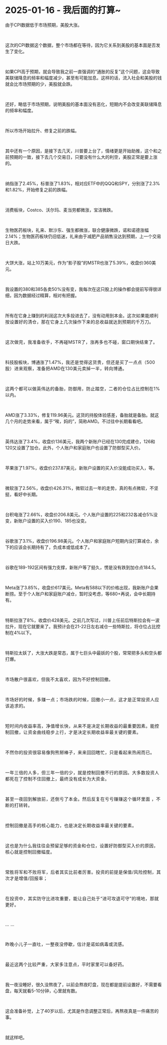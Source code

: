 # 2025-01-16 - 我后面的打算~

<p style="visibility: visible;">由于CPI数据低于市场预期，美股大涨。</p><p style="visibility: visible;"><br style="visibility: visible;"></p><p style="visibility: visible;">这次的CPI数据这个数据，整个市场都在等待，因为它关系到美股的基本面是否发生了变化。</p><p style="visibility: visible;"><br style="visibility: visible;"></p><p style="visibility: visible;">如果CPI高于预期，就会导致我之前一直强调的“通胀的反复”这个问题，这会导致美联储降息的频率和幅度减少，甚至有可能加息。这样的话，流入社会和美股的钱就会比市场预期的少，美股就会跌。</p><p style="visibility: visible;"><br style="visibility: visible;"></p><p style="visibility: visible;">还好，略低于市场预期，说明美股的基本面没有恶化，短期内不会改变美联储降息的频率和幅度。</p><p style="visibility: visible;"><br style="visibility: visible;"></p><p style="visibility: visible;">所以市场开始拉升、修复之前的跌幅。</p><p style="visibility: visible;"><br style="visibility: visible;"></p><p style="visibility: visible;">其中还有一个原因，是接下去几天，川普要上台了，情绪更是开始助推，这个和之前预期的一致，接下去几个交易日，只要没有什么大的利空，美股正常是要上涨的。</p><p style="visibility: visible;"><br style="visibility: visible;"></p><p style="visibility: visible;">纳指涨了2.45%，标普涨了1.83%，相对应ETF中的QQQ和SPY，分别涨了2.3%和1.82%，开始修复之前的跌幅。</p><p style="visibility: visible;"><br style="visibility: visible;"></p><p style="visibility: visible;">消费板块，Costco、沃尔玛、麦当劳都微涨，宝洁微跌。</p><p style="visibility: visible;"><br style="visibility: visible;"></p><p style="visibility: visible;">生物医药板块，礼来、默沙东、强生都微涨，联合健康微跌，诺和诺德涨幅2.14%；生物医药板块仍旧低迷，礼来由于减肥产品销售没达到预期，上一个交易日大跌。</p><p style="visibility: visible;"><br style="visibility: visible;"></p><p style="visibility: visible;">大饼大涨，站上10万美元，作为“影子股”的MSTR也涨了5.39%，收盘价360美元。</p><p style="visibility: visible;"><br style="visibility: visible;"></p><p style="visibility: visible;">我设置的380和385各卖50%没有变，我每次在这只股上的操作都会提前写得很详细，因为数据经过精算，相对有把握。</p><p style="visibility: visible;"><br style="visibility: visible;"></p><p style="visibility: visible;">所有在它身上赚到的利润这次大多投进去了，没有动用到本金。<span style="background-color: transparent; letter-spacing: 0.034em; caret-color: var(--weui-BRAND); visibility: visible;">这次如果能顺利按设置好的清仓，那在它身上几次操作下来的总收益就达到预期的千万刀。</span></p><p style="visibility: visible;"><span style="background-color: transparent; letter-spacing: 0.034em; caret-color: var(--weui-BRAND); visibility: visible;"><br style="visibility: visible;"></span></p><p style="visibility: visible;"><span style="background-color: transparent; letter-spacing: 0.034em; caret-color: var(--weui-BRAND); visibility: visible;">这次做完，我准备收手，不再碰MSTR了，涨再多也不碰，窗口期快结束了。</span></p><p style="visibility: visible;"><br style="visibility: visible;"></p><p style="visibility: visible;">科技股板块，博通涨了1.47%，<span style="background-color: transparent; letter-spacing: 0.034em; caret-color: var(--weui-BRAND); visibility: visible;">我还是觉得这货贵，但还是买了一点点（500股）进来观察，准备把AMD在130美元卖掉一半，转向博通。</span></p><p style="visibility: visible;"><span style="background-color: transparent; letter-spacing: 0.034em; caret-color: var(--weui-BRAND); visibility: visible;"><br style="visibility: visible;"></span></p><p style="visibility: visible;"><span style="background-color: transparent; letter-spacing: 0.034em; caret-color: var(--weui-BRAND); visibility: visible;">这两个都可以做英伟达的备胎，防御用，防止踏空，二者的仓位占比控制在1%以内。</span></p><p style="visibility: visible;"><br style="visibility: visible;"></p><p style="visibility: visible;">AMD涨了3.33%，修复119.96美元。这货的持股体验感差，备胎就是备胎。就这几个月的走势来看，属于“唉，妈的”，简称AMD。不过往中长期看看吧。</p><p><br></p><p>英伟达涨了3.4%，收盘价136美元，我两个新账户已经在130完成建仓，126和120又设置了加仓。此外，个人账户和家庭账户也设置了防御型买入价。</p><p><br></p><p>苹果涨了1.97%，收盘价237.87美元，新账户设置的买入价没能成功买入，等。</p><p><br></p><p>微软涨了2.56%，收盘价426.31%，微软过去一年的走势，真的有点微软，不坚挺，看好中长期。</p><p><br></p><p>台积电涨了2.66%，收盘价206.8美元。个人账户设置的225和232各减仓5%没变，新账户设置的买入价190、185也没变。</p><p><br></p><p>谷歌涨了3.1%，收盘价196.98美元。个人账户和家庭账户短期内没打算减仓，余下的应该会长期持有了，负成本或低成本了。</p><p><br></p><p>谷歌在189-192区间有强力支撑，新账户等了挺久，愣是没有跌到加仓点184.5。</p><p><br></p><p>Meta涨了3.85%，收盘价617美元。Meta有588以下的价格出现，我新账户会果断捞。至于个人账户和家庭账户减仓，暂时没考虑，等680+再说，会中长期持有。</p><p><br></p><p>特斯拉涨了8%，收盘价428美元。之前几次写过，川普上任前后特斯拉会有一波拉升，现在它就要来了。我预计会在21-22日左右减仓一些特斯拉，将仓位占比控制在4%以下。</p><p><br></p><p>特斯拉太妖了，大涨大跌是常态，属于七巨头中最妖的个股，常常把多头和空头都打爆。</p><p><span style="background-color: transparent;letter-spacing: 0.034em;caret-color: var(--weui-BRAND);"><br></span></p><p><span style="background-color: transparent;letter-spacing: 0.034em;caret-color: var(--weui-BRAND);">市场散户很喜欢，但我不太喜欢，因为不好控制回撤。</span></p><p><span style="background-color: transparent;letter-spacing: 0.034em;caret-color: var(--weui-BRAND);"><br></span></p><p><span style="letter-spacing: 0.578px;">市场好的时候，多赚一点；市场跌的时候，回撤小一点，这才是正常投资人应该追求的。</span></p><p><span style="letter-spacing: 0.578px;"><br></span></p><p><span style="letter-spacing: 0.578px;">短时间内收益率高，净值增长快，从来不是决定长期收益的最重要因素。</span><span style="background-color: transparent;letter-spacing: 0.578px;caret-color: var(--weui-BRAND);">能控制回撤，让资金曲线稳步上行，才是决定长期收益率最关键的要素。</span></p><p><span style="letter-spacing: 0.578px;"><br></span></p><p><span style="letter-spacing: 0.578px;">不然你的投资很容易像狗熊掰棒子，来来回回瞎忙，只是看起来热闹而已。</span></p><p><span style="letter-spacing: 0.578px;"><br></span></p><p><span style="letter-spacing: 0.578px;">一年三倍的人多，但三年一倍的少，就是控制回撤不行的原因。大多数投资人</span><span style="background-color: transparent;letter-spacing: 0.578px;caret-color: var(--weui-BRAND);">都死在了控制不住回撤上，最终没有成长为大资金。</span></p><p><span style="letter-spacing: 0.578px;"><br></span></p><p><span style="letter-spacing: 0.578px;">甚至一夜回到解放前，还倒亏了本金。然后反复在亏亏赚赚这个循环里面 ，不断的打转转。</span></p><p><span style="letter-spacing: 0.578px;"><br></span></p><p><span style="letter-spacing: 0.578px;">控制回撤是高手的核心能力，也是决定长期收益率最关键的要素。</span></p><p><span style="background-color: transparent;letter-spacing: 0.034em;caret-color: var(--weui-BRAND);"><br></span></p><p><span style="background-color: transparent;letter-spacing: 0.034em;caret-color: var(--weui-BRAND);">这也是为什么我往往会预留足够的资金和仓位，设置好防御型买入价的原因，核心就是控制回撤幅度。</span></p><p><span style="background-color: transparent;letter-spacing: 0.034em;caret-color: var(--weui-BRAND);"><br></span></p><p><span style="letter-spacing: 0.578px;">常胜将军和不败将军，后者其实比前者厉害。投资的前提是保值/风险控制，其次才是增值/回报率；</span></p><p><span style="letter-spacing: 0.578px;"><br></span></p><p><span style="letter-spacing: 0.578px;">在投资中，其实防守比进攻重要，能让自己处于“进可攻退可守”的境地，那就更好。</span></p><p><span style="background-color: transparent;letter-spacing: 0.034em;caret-color: var(--weui-BRAND);"><br></span></p><p><span style="background-color: transparent;letter-spacing: 0.034em;caret-color: var(--weui-BRAND);">… …</span></p><p><span style="background-color: transparent;letter-spacing: 0.034em;caret-color: var(--weui-BRAND);"><br></span></p><p><span style="background-color: transparent;letter-spacing: 0.034em;caret-color: var(--weui-BRAND);">昨晚小儿子一直吐，一整夜没停歇，估计是诺如病毒或流感。</span></p><p><span style="background-color: transparent;letter-spacing: 0.034em;caret-color: var(--weui-BRAND);"><br></span></p><p><span style="background-color: transparent;letter-spacing: 0.034em;caret-color: var(--weui-BRAND);">最近这两个比较严重，大家多注意点，平时家里可以备好药。</span></p><p><br></p><p>我一夜没睡好，很久没熬夜了，以前会熬夜盯盘，现在都是提前设置好，不需要看盘，每天就看5-10分钟，心里就有数。</p><p><br></p><p>这会准备补觉，上了40岁以后，尤其是作息调整正常后，再熬夜真是一件痛苦的事。</p><p><br></p><p>就这样吧。</p><p style="display: none;"><mp-style-type data-value="10000"></mp-style-type></p>
